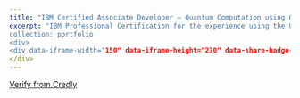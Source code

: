 ```yaml
---
title: "IBM Certified Associate Developer – Quantum Computation using Qiskit v0.2x"
excerpt: "IBM Professional Certification for the experience using the Qiskit SDK to create and execute quantum computing programs on IBM Quantum computers and simulators.
collection: portfolio
<div>
<div data-iframe-width="150" data-iframe-height="270" data-share-badge-id="3bd4b49b-2bf9-4d24-a900-a736e2c824d2" data-share-badge-host="https://www.credly.com"></div><script type="text/javascript" async src="//cdn.credly.com/assets/utilities/embed.js"></script>
</div>
---
```


[Verify from Credly](https://www.credly.com/badges/3bd4b49b-2bf9-4d24-a900-a736e2c824d2/public_url) 



